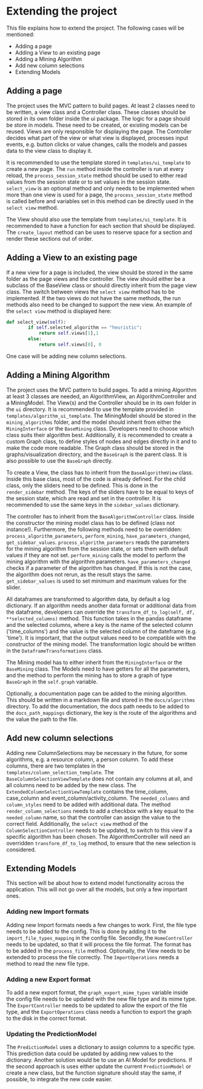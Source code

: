 # Extending the project

This file explains how to extend the project. The following cases will be mentioned:

- Adding a page
- Adding a View to an existing page
- Adding a Mining Algorithm
- Add new column selections
- Extending Models

## Adding a page

The project uses the MVC pattern to build pages. At least 2 classes need to be written, a view class and a Controller class. These classes should be stored in its own folder inside the ui package. The logic for a page should be store in models. These need to be created, or existing models can be reused. Views are only responsible for displaying the page. The Controller decides what part of the view or what view is displayed, processes input events, e.g. button clicks or value changes, calls the models and passes data to the view class to display it.

It is recommended to use the template stored in `templates/ui_template` to create a new page.
The `run` method inside the controller is run at every reload, the `process_session_state` method should be used to either read values from the session state or to set values in the session state. `select_view` is an optional method and only needs to be implemented when more than one view is used for a page, the `process_session_state` method is called before and variables set in this method can be directly used in the `select view` method.

The View should also use the template from `templates/ui_template`. It is recommended to have a function for each section that should be displayed. The `create_layout` method can be uses to reserve space for a section and render these sections out of order.

## Adding a View to an existing page

If a new view for a page is included, the view should be stored in the same folder as the page views and the controller. The view should either be a subclass of the BaseView class or should directly inherit from the page view class. The switch between views the `select view` method has to be implemented. If the two views do not have the same methods, the run methods also need to be changed to support the new view. An example of the `select view` method is displayed here:

```python
def select_view(self):
        if self.selected_algorithm == "heuristic":
            return self.views[1],1
        else:
            return self.views[0], 0
```

One case will be adding new column selections.

## Adding a Mining Algorithm

The project uses the MVC pattern to build pages. To add a mining Algorithm at least 3 classes are needed, an AlgorithmView, an AlgorithmController and a MiningModel. The View(s) and the Controller should be in its own folder in the `ui` directory. It is recommended to use the template provided in `templates/algorithm_ui_template`. The MiningModel should be stored in the `mining_algorithms` folder, and the model should inherit from either the `MiningInterface` or the `BaseMining` class. Developers need to choose which class suits their algorithm best. Additionally, it is recommended to create a custom Graph class, to define styles of nodes and edges directly in it and to make the code more readable. The Graph class should be stored in the graphs/visualization directory, and the `BaseGraph` is the parent class. It is also possible to use the `BaseGraph` directly.

To create a View, the class has to inherit from the `BaseAlgorithmView` class. Inside this base class, most of the code is already defined. For the child class, only the sliders need to be defined. This is done in the `render_sidebar` method. The keys of the sliders have to be equal to keys of the session state, which are read and set in the controller. It is recommended to use the same keys in the `sidebar_values` dictionary.

The controller has to inherit from the `BaseAlgorithmController` class. Inside the constructor the mining model class has to be defined (class not instance!). Furthermore, the following methods need to be overridden: `process_algorithm_parameters`, `perform_mining`, `have_parameters_changed`, `get_sidebar_values`. `process_algorithm_parameters` reads the parameters for the mining algorithm from the session state, or sets them with default values if they are not set. `perform_mining` calls the model to perform the mining algorithm with the algorithm parameters. `have_parameters_changed` checks if a parameter of the algorithm has changed. If this is not the case, the algorithm does not rerun, as the result stays the same. `get_sidebar_values` is used to set minimum and maximum values for the slider.

All dataframes are transformed to algorithm data, by default a log dictionary. If an algorithm needs another data format or additional data from the dataframe, developers can override the `transform_df_to_log(self, df, **selected_columns)` method. This function takes in the pandas dataframe and the selected columns, where a key is the name of the selected column ('time_columns') and the value is the selected column of the dateframe (e.g. 'time'). It is important, that the output values need to be compatible with the constructor of the mining model. The transformation logic should be written in the `DataframeTransformations` class.

The Mining model has to either inherit from the `MiningInterface` or the `BaseMining` class. The Models need to have getters for all the parameters, and the method to perform the mining has to store a graph of type `BaseGraph` in the `self.graph` variable.

Optionally, a documentation page can be added to the mining algorithm. This should be written in a markdown file and stored in the `docs/algorithms` directory. To add the documentation, the docs path needs to be added to the `docs_path_mappings` dictionary, the key is the route of the algorithms and the value the path to the file.

## Add new column selections

Adding new ColumnSelections may be necessary in the future, for some algorithms, e.g. a resource column, a person column. To add these columns, there are two templates in the `templates/column_selection_template`. The `BaseColumnSelectionViewTemplate` does not contain any columns at all, and all columns need to be added by the new class. The `ExtendedColumnSelectionViewTemplate` contains the time_column, case_column and event_column/activity_column. The `needed_columns` and `column_styles` need to be added with additional data. The method `render_column_selections` needs to add a checkbox with a key equal to the `needed_column` name, so that the controller can assign the value to the correct field. Additionally, the `select view` method of the `ColumnSelectionController` needs to be updated, to switch to this view if a specific algorithm has been chosen. The AlgorithmController will need an overridden `transform_df_to_log` method, to ensure that the new selection is considered.

## Extending Models

This section will be about how to extend model functionality across the application. This will not go over all the models, but only a few important ones.

### Adding new Import formats

Adding new Import formats needs a few changes to work. First, the file type needs to be added to the config. This is done by adding it to the `import_file_types_mapping` in the config file. Secondly, the `HomeController` needs to be updated, so that it will process the file format. The format has to be added in the `process_file` method. Optionally, the View needs to be extended to process the file correctly. The `ImportOperations` needs a method to read the new file type.

### Adding a new Export format

To add a new export format, the `graph_export_mime_types` variable inside the config file needs to be updated with the new file type and its mime type. The `ExportController` needs to be updated to allow the export of the file type, and the `ExportOperations` class needs a function to export the graph to the disk in the correct format.

### Updating the PredictionModel

The `PredictionModel` uses a dictionary to assign columns to a specific type. This prediction data could be updated by adding new values to the dictionary. Another solution would be to use an AI Model for predictions. If the second approach is uses either update the current `PredictionModel` or create a new class, but the function signature should stay the same, if possible, to integrate the new code easier.
